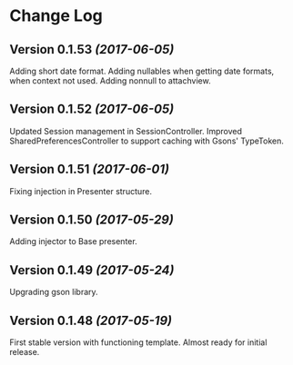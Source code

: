 Change Log
==========

Version 0.1.53 *(2017-06-05)*
----------------------------
Adding short date format.
Adding nullables when getting date formats, when context not used.
Adding nonnull to attachview.

Version 0.1.52 *(2017-06-05)*
----------------------------

Updated Session management in SessionController.
Improved SharedPreferencesController to support caching with Gsons' TypeToken.

Version 0.1.51 *(2017-06-01)*
----------------------------

Fixing injection in Presenter structure.

Version 0.1.50 *(2017-05-29)*
----------------------------

Adding injector to Base presenter.

Version 0.1.49 *(2017-05-24)*
----------------------------

Upgrading gson library.

Version 0.1.48 *(2017-05-19)*
----------------------------

First stable version with functioning template. Almost ready for initial release.
